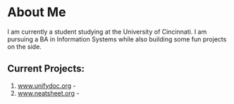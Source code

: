 # About Me

I am currently a student studying at the University of Cincinnati. I am pursuing a BA in Information Systems while also building some fun projects on the side. 

## Current Projects:

1. www.unifydoc.org -
2. www.neatsheet.org -
